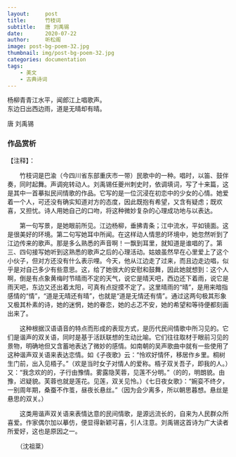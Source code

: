 ```yaml
---
layout:     post
title:      竹枝词
subtitle:   唐 刘禹锡
date:       2020-07-22
author:     听松阁
image: post-bg-poem-32.jpg
thumbnail: img/post-bg-poem-32.jpg
categories: documentation
tags:
    - 美文
    - 古典诗词
---
```


杨柳青青江水平，闻郎江上唱歌声。<br>
东边日出西边雨，道是无晴却有晴。<br>

唐 刘禹锡

### 作品赏析
【注释】：

　　竹枝词是巴渝（今四川省东部重庆市一带）民歌中的一种。唱时，以笛、鼓伴奏，同时起舞。声调宛转动人。刘禹锡任夔州刺史时，依调填词，写了十来篇，这是其中一首摹拟民间情歌的作品。它写的是一位沉浸在初恋中的少女的心情。她爱着一个人，可还没有确实知道对方的态度，因此既抱有希望，又含有疑虑；既欢喜，又担忧。诗人用她自己的口吻，将这种微妙复杂的心理成功地与以表达。

　　第一句写景，是她眼前所见。江边杨柳，垂拂青条；江中流水，平如镜面。这是很美好的环境。第二句写她耳中所闻。在这样动人情思的环境中，她忽然听到了江边传来的歌声。那是多么熟悉的声音啊！一飘到耳里，就知道是谁唱的了。第三、四句接写她听到这熟悉的歌声之后的心理活动。姑娘虽然早在心里爱上了这个小伙子，但对方还没有什么表示哩。今天，他从江边走了过来，而且边走边唱，似乎是对自己多少有些意思。这，给了她很大的安慰和鼓舞，因此她就想到：这个人啊，倒是有点象黄梅时节晴雨不定的天气，说它是晴天吧，西边还下着雨，说它是雨天吧，东边又还出着太阳，可真有点捉摸不定了。这里晴雨的“晴”，是用来暗指感情的“情”，“道是无晴还有晴”，也就是“道是无情还有情”。通过这两句极其形象又极其朴素的诗，她的迷惘，她的眷恋，她的忐忑不安，她的希望和等待便都刻画出来了。

　　这种根据汉语语音的特点而形成的表现方式，是历代民间情歌中所习见的。它们是谐声的双关语，同时是基于活跃联想的生动比喻。它们往往取材于眼前习见的景物，明确地但又含蓄地表达了微妙的感情。如南朝的吴声歌曲中就有一些使用了这种谐声双关语来表达恋情。如《子夜歌》云：“怜欢好情怀，移居作乡里。桐树生门前，出入见梧子。”（欢是当时女子对情人的爱称。梧子双关吾子，即我的人。）又：“我念欢的的，子行由豫情。雾露隐芙蓉，见莲不分明。”（的的，明朗貌。由豫，迟疑貌。芙蓉也就是莲花。见莲，双关见怜。）《七日夜女歌》：“婉娈不终夕，一别周年期，桑蚕不作茧，昼夜长悬丝。”（因为会少离多，所以朝思暮想。悬丝是悬思的双关。）

　　这类用谐声双关语来表情达意的民间情歌，是源远流长的，自来为人民群众所喜爱。作家偶尔加以摹仿，便显得新颖可喜，引人注意。刘禹锡这首诗为广大读者所爱好，这也是原因之一。

　　（沈祖棻）
